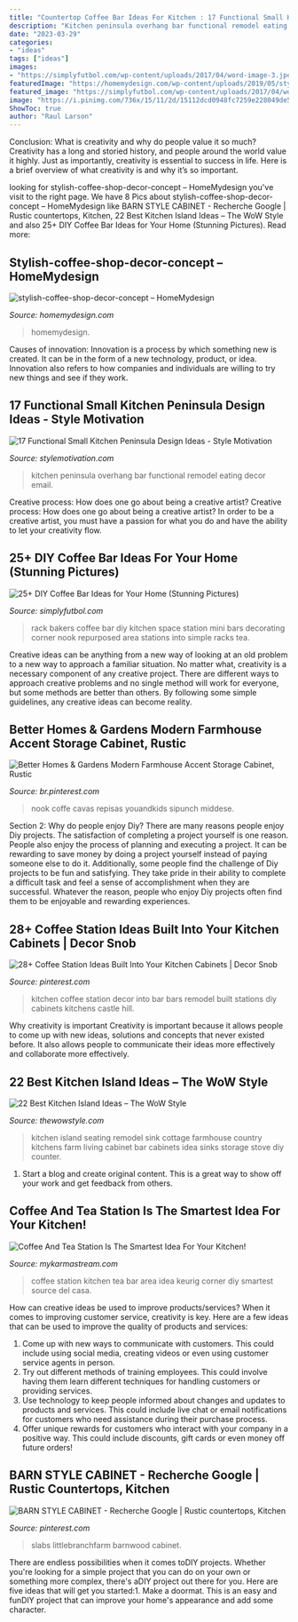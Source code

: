 ```yaml
---
title: "Countertop Coffee Bar Ideas For Kitchen : 17 Functional Small Kitchen Peninsula Design Ideas"
description: "Kitchen peninsula overhang bar functional remodel eating decor email"
date: "2023-03-29"
categories:
- "ideas"
tags: ["ideas"]
images:
- "https://simplyfutbol.com/wp-content/uploads/2017/04/word-image-3.jpeg"
featuredImage: "https://homemydesign.com/wp-content/uploads/2019/05/stylish-coffee-shop-decor-concept.jpg"
featured_image: "https://simplyfutbol.com/wp-content/uploads/2017/04/word-image-3.jpeg"
image: "https://i.pinimg.com/736x/15/11/2d/15112dcd0948fc7259e228049de5592d.jpg"
ShowToc: true
author: "Raul Larson"
---
```



Conclusion: What is creativity and why do people value it so much?
Creativity has a long and storied history, and people around the world value it highly. Just as importantly, creativity is essential to success in life. Here is a brief overview of what creativity is and why it’s so important.

	

		
looking for stylish-coffee-shop-decor-concept – HomeMydesign you've visit to the right page. We have 8 Pics about stylish-coffee-shop-decor-concept – HomeMydesign like BARN STYLE CABINET - Recherche Google | Rustic countertops, Kitchen, 22 Best Kitchen Island Ideas – The WoW Style and also 25+ DIY Coffee Bar Ideas for Your Home (Stunning Pictures). Read more:
		
    
## Stylish-coffee-shop-decor-concept – HomeMydesign

<img loading=lazy src="https://homemydesign.com/wp-content/uploads/2019/05/stylish-coffee-shop-decor-concept.jpg" onerror="this.onerror=null;this.src='https://tse1.mm.bing.net/th?id=OIP.V_NdRHKUzAz1lh_lQOFUcgHaLH&amp;pid=15.1';" alt="stylish-coffee-shop-decor-concept – HomeMydesign">

_Source: homemydesign.com_

>homemydesign. 

	

Causes of innovation:
Innovation is a process by which something new is created. It can be in the form of a new technology, product, or idea. Innovation also refers to how companies and individuals are willing to try new things and see if they work.

    
## 17 Functional Small Kitchen Peninsula Design Ideas - Style Motivation

<img loading=lazy src="http://www.stylemotivation.com/wp-content/uploads/2016/12/5-17.jpg" onerror="this.onerror=null;this.src='https://tse1.mm.bing.net/th?id=OIP.7cCDfwbTtQefiej_bL7Q7gHaJ4&amp;pid=15.1';" alt="17 Functional Small Kitchen Peninsula Design Ideas - Style Motivation">

_Source: stylemotivation.com_

>kitchen peninsula overhang bar functional remodel eating decor email. 

	

Creative process: How does one go about being a creative artist?
Creative process: How does one go about being a creative artist?
In order to be a creative artist, you must have a passion for what you do and have the ability to let your creativity flow.

    
## 25+ DIY Coffee Bar Ideas For Your Home (Stunning Pictures)

<img loading=lazy src="https://simplyfutbol.com/wp-content/uploads/2017/04/word-image-3.jpeg" onerror="this.onerror=null;this.src='https://tse2.mm.bing.net/th?id=OIP.c2hBu9RDL_UMintIGbpB7gHaJ4&amp;pid=15.1';" alt="25+ DIY Coffee Bar Ideas for Your Home (Stunning Pictures)">

_Source: simplyfutbol.com_

>rack bakers coffee bar diy kitchen space station mini bars decorating corner nook repurposed area stations into simple racks tea. 

	

Creative ideas can be anything from a new way of looking at an old problem to a new way to approach a familiar situation. No matter what, creativity is a necessary component of any creative project. There are different ways to approach creative problems and no single method will work for everyone, but some methods are better than others. By following some simple guidelines, any creative ideas can become reality.

    
## Better Homes &amp; Gardens Modern Farmhouse Accent Storage Cabinet, Rustic

<img loading=lazy src="https://i.pinimg.com/736x/15/11/2d/15112dcd0948fc7259e228049de5592d.jpg" onerror="this.onerror=null;this.src='https://tse2.mm.bing.net/th?id=OIP.0TvOhCzcQxoXS9JPUOUIhgHaLH&amp;pid=15.1';" alt="Better Homes &amp; Gardens Modern Farmhouse Accent Storage Cabinet, Rustic">

_Source: br.pinterest.com_

>nook coffe cavas repisas youandkids sipunch middese. 

	

Section 2: Why do people enjoy Diy?
There are many reasons people enjoy Diy projects. The satisfaction of completing a project yourself is one reason. People also enjoy the process of planning and executing a project. It can be rewarding to save money by doing a project yourself instead of paying someone else to do it. Additionally, some people find the challenge of Diy projects to be fun and satisfying. They take pride in their ability to complete a difficult task and feel a sense of accomplishment when they are successful. Whatever the reason, people who enjoy Diy projects often find them to be enjoyable and rewarding experiences.

    
## 28+ Coffee Station Ideas Built Into Your Kitchen Cabinets | Decor Snob

<img loading=lazy src="https://i.pinimg.com/736x/6a/64/b0/6a64b0610fd0ccda2bd22b18f409d296.jpg" onerror="this.onerror=null;this.src='https://tse4.mm.bing.net/th?id=OIP.vK8rFIGYUr_UOwUnQSZxwQHaLH&amp;pid=15.1';" alt="28+ Coffee Station Ideas Built Into Your Kitchen Cabinets | Decor Snob">

_Source: pinterest.com_

>kitchen coffee station decor into bar bars remodel built stations diy cabinets kitchens castle hill. 

	

Why creativity is important
Creativity is important because it allows people to come up with new ideas, solutions and concepts that never existed before. It also allows people to communicate their ideas more effectively and collaborate more effectively.

    
## 22 Best Kitchen Island Ideas – The WoW Style

<img loading=lazy src="http://thewowstyle.com/wp-content/uploads/2015/04/Remodel-Kitchen-Island-With-Seating.jpg" onerror="this.onerror=null;this.src='https://tse4.mm.bing.net/th?id=OIP.Thlo6J2IzF7YUulTLNTkEgHaFj&amp;pid=15.1';" alt="22 Best Kitchen Island Ideas – The WoW Style">

_Source: thewowstyle.com_

>kitchen island seating remodel sink cottage farmhouse country kitchens farm living cabinet bar cabinets idea sinks storage stove diy counter. 

	

1. Start a blog and create original content. This is a great way to show off your work and get feedback from others.

    
## Coffee And Tea Station Is The Smartest Idea For Your Kitchen!

<img loading=lazy src="https://mykarmastream.com/wp-content/uploads/2017/03/coffee_station.jpg" onerror="this.onerror=null;this.src='https://tse2.mm.bing.net/th?id=OIP.mwwZqU0UiWwnZ14PDFWzYwDxEs&amp;pid=15.1';" alt="Coffee And Tea Station Is The Smartest Idea For Your Kitchen!">

_Source: mykarmastream.com_

>coffee station kitchen tea bar area idea keurig corner diy smartest source del casa. 

	

How can creative ideas be used to improve products/services?
When it comes to improving customer service, creativity is key. Here are a few ideas that can be used to improve the quality of products and services: 
1. Come up with new ways to communicate with customers. This could include using social media, creating videos or even using customer service agents in person.
2. Try out different methods of training employees. This could involve having them learn different techniques for handling customers or providing services.
3. Use technology to keep people informed about changes and updates to products and services. This could include live chat or email notifications for customers who need assistance during their purchase process.
4. Offer unique rewards for customers who interact with your company in a positive way. This could include discounts, gift cards or even money off future orders!

    
## BARN STYLE CABINET - Recherche Google | Rustic Countertops, Kitchen

<img loading=lazy src="https://i.pinimg.com/736x/a4/db/e1/a4dbe14d58a7228b52c1af6d427a36f8--barns.jpg" onerror="this.onerror=null;this.src='https://tse3.mm.bing.net/th?id=OIP.5G-9VU3CPl9V3MQA8N8TNQHaJ4&amp;pid=15.1';" alt="BARN STYLE CABINET - Recherche Google | Rustic countertops, Kitchen">

_Source: pinterest.com_

>slabs littlebranchfarm barnwood cabinet. 

	

There are endless possibilities when it comes toDIY projects. Whether you're looking for a simple project that you can do on your own or something more complex, there's aDIY project out there for you. Here are five ideas that will get you started:1. Make a doormat. This is an easy and funDIY project that can improve your home's appearance and add some character.

